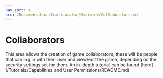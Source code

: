 ```yaml
---
nav_sort: 4
src: /Documentation/Configurator/Overview/Collaborators.md
---
```


# Collaborators

This area allows the creation of game collaborators, these will be people that can log in with their user and view/edit the game, depending on the security settings set for them. An in-depth tutorial can be found [here](/Tutorials/Capabilities and User Permissions/README.md).
